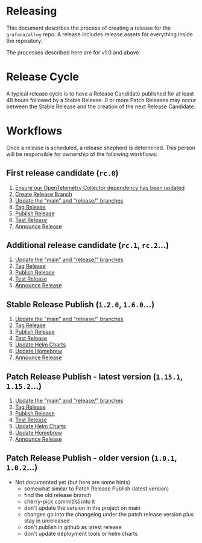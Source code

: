 # Releasing

This document describes the process of creating a release for the
`grafana/alloy` repo. A release includes release assets for everything inside
the repository.

The processes described here are for v1.0 and above.

# Release Cycle

A typical release cycle is to have a Release Candidate published for at least 48
hours followed by a Stable Release. 0 or more Patch Releases may occur between the Stable Release
and the creation of the next Release Candidate.

# Workflows

Once a release is scheduled, a release shepherd is determined. This person will be
responsible for ownership of the following workflows:

## First release candidate (`rc.0`)

1. [Ensure our OpenTelemetry Collector dependency has been updated](./00-ensure-otel-dep-updated.md)
2. [Create Release Branch](./01-create-release-branch.md)
3. [Update the "main" and "release/" branches](./02-update-version-in-code.md)
4. [Tag Release](./03-tag-release.md)
5. [Publish Release](./04-publish-release.md)
6. [Test Release](./05-test-release.md)
7. [Announce Release](./08-announce-release.md)

## Additional release candidate (`rc.1`, `rc.2`...)

1. [Update the "main" and "release/" branches](./02-update-version-in-code.md)
2. [Tag Release](./03-tag-release.md)
3. [Publish Release](./04-publish-release.md)
4. [Test Release](./05-test-release.md)
5. [Announce Release](./08-announce-release.md)

## Stable Release Publish (`1.2.0`, `1.6.0`...)

1. [Update the "main" and "release/" branches](./02-update-version-in-code.md)
2. [Tag Release](./03-tag-release.md)
3. [Publish Release](./04-publish-release.md)
4. [Test Release](./05-test-release.md)
5. [Update Helm Charts](./06-update-helm-charts.md)
6. [Update Homebrew](./07-update-homebrew.md)
7. [Announce Release](./08-announce-release.md)

## Patch Release Publish - latest version (`1.15.1`, `1.15.2`...)

1. [Update the "main" and "release/" branches](./02-update-version-in-code.md)
2. [Tag Release](./03-tag-release.md)
3. [Publish Release](./04-publish-release.md)
4. [Test Release](./05-test-release.md)
5. [Update Helm Charts](./06-update-helm-charts.md)
6. [Update Homebrew](./07-update-homebrew.md)
7. [Announce Release](./08-announce-release.md)

## Patch Release Publish - older version (`1.0.1`, `1.0.2`...)

- Not documented yet (but here are some hints)
  - somewhat similar to Patch Release Publish (latest version)
  - find the old release branch
  - cherry-pick commit[s] into it
  - don't update the version in the project on main
  - changes go into the changelog under the patch release version plus stay in unreleased
  - don't publish in github as latest release
  - don't update deployment tools or helm charts
